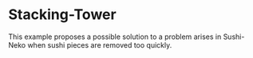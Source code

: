 # Stacking-Tower

This example proposes a possible solution to a problem arises in Sushi-Neko when sushi pieces are removed too quickly. 
